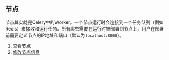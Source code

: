 ## 节点

节点其实就是Celery中的Worker。一个节点运行时会连接到一个任务队列（例如Redis）来接收和运行任务。所有爬虫需要在运行时被部署到节点上，用户在部署前需要定义节点的IP地址和端口（默认为`localhost:8000`）。

1. [查看节点](/Usage/Node/View.md)
2. [修改节点信息](/Usage/Node/Edit.md)
